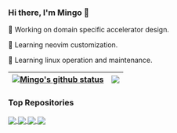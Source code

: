 ### Hi there, I'm Mingo 👋

🔭 Working on domain specific accelerator design.

🌱 Learning neovim customization.

🌱 Learning linux operation and maintenance.

| <a href="https://github.com/mingo99/github-readme-stats"><img align="center" src="https://github-readme-stats.vercel.app/api?username=mingo99&count_private=true&show_icons=true&include_all_commits=true&theme=transparent&hide_border=true" alt="Mingo's github status" /></a> | <a href="https://github.com/mingo99/github-readme-stats"><img align="center" src="https://github-readme-stats.vercel.app/api/top-langs/?username=mingo99&layout=compact&theme=transparent&hide_border=true&hide=html,stata" /></a> |
| ------------- | ------------- |

### Top Repositories

<a href="https://github.com/mingo99/CU33" class="repo-card">
    <img align="center" src="https://github-readme-stats-mingo.vercel.app/api/pin/?username=mingo99&repo=CU33&theme=transparent" />
</a>

<a href="https://github.com/mingo99/CU11" class="repo-card">
    <img align="center" src="https://github-readme-stats-mingo.vercel.app/api/pin/?username=mingo99&repo=CU11&theme=transparent" />
</a>

<a href="https://github.com/mingo99/AXI-Specification" class="repo-card">
  <img align="center" src="https://github-readme-stats-mingo.vercel.app/api/pin/?username=mingo99&repo=AXI-Specification&theme=transparent" />
</a>
<a href="https://github.com/mingo99/verilog-autoinst.nvim" class="repo-card">
  <img align="center" src="https://github-readme-stats-mingo.vercel.app/api/pin/?username=mingo99&repo=verilog-autoinst.nvim&theme=transparent" />
</a>
